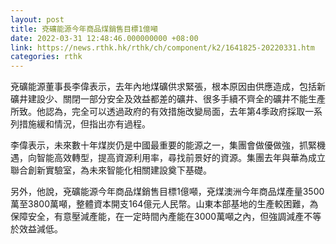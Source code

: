 ```yaml
---
layout: post
title: 兗礦能源今年商品煤銷售目標1億噸
date: 2022-03-31 12:48:46.000000000 +08:00
link: https://news.rthk.hk/rthk/ch/component/k2/1641825-20220331.htm
categories: rthk
---
```


兗礦能源董事長李偉表示，去年內地煤礦供求緊張，根本原因由供應造成，包括新礦井建設少、關閉一部分安全及效益都差的礦井、很多手續不齊全的礦井不能生產所致。他認為，完全可以透過政府的有效措施改變局面，去年第4季政府採取一系列措施緩和情況，但指出亦有過程。

李偉表示，未來數十年煤炭仍是中國最重要的能源之一，集團會做優做強，抓緊機遇，向智能高效轉型，提高資源利用率，尋找前景好的資源。集團去年與華為成立聯合創新實驗室，為未來智能化相關建設奠下基礎。

另外，他說，兗礦能源今年商品煤銷售目標1億噸，兗煤澳洲今年商品煤產量3500萬至3800萬噸，整體資本開支164億元人民幣。山東本部基地的生產較困難，為保障安全，有意壓減產能，在一定時間內產能在3000萬噸之內，但強調減產不等於效益減低。
